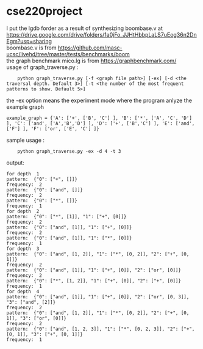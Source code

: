 # cse220project
I put the lgdb forder as a result of synthesizing boombase.v at https://drive.google.com/drive/folders/1a0jFo_JJHtHbbpLaLS7uEog36n2DnEgm?usp=sharing \
boombase.v is from https://github.com/masc-ucsc/livehd/tree/master/tests/benchmarks/boom \
the graph benchmark mico.lg is from https://graphbenchmark.com/ \
usage of graph_traverse.py :
```
    python graph_traverse.py [-f <graph file path>] [-ex] [-d <the traversal depth. Default 3>] [-t <the number of the most frequent patterns to show. Default 5>]
```
the -ex option means the experiment mode where the program anlyze the example graph
```
example_graph = {'A': ['+', ['B', 'C'] ], 'B': ['*', ['A', 'C', 'D'] ], 'C': ['and', ['A','B','D'] ], 'D': ['+', ['B','C'] ], 'E': ['and', ['F'] ], 'F': ['or', ['E', 'C'] ]}
```
sample usage :
```
    python graph_traverse.py -ex -d 4 -t 3
```
output:
```
for depth  1
pattern:  {"0": ["+", []]}
frequency:  2
pattern:  {"0": ["and", []]}
frequency:  2
pattern:  {"0": ["*", []]}
frequency:  1
for depth  2
pattern:  {"0": ["*", [1]], "1": ["+", [0]]}
frequency:  2
pattern:  {"0": ["and", [1]], "1": ["+", [0]]}
frequency:  2
pattern:  {"0": ["and", [1]], "1": ["*", [0]]}
frequency:  1
for depth  3
pattern:  {"0": ["and", [1, 2]], "1": ["*", [0, 2]], "2": ["+", [0, 1]]}
frequency:  2
pattern:  {"0": ["and", [1]], "1": ["+", [0]], "2": ["or", [0]]}
frequency:  2
pattern:  {"0": ["*", [1, 2]], "1": ["+", [0]], "2": ["+", [0]]}
frequency:  1
for depth  4
pattern:  {"0": ["and", [1]], "1": ["+", [0]], "2": ["or", [0, 3]], "3": ["and", [2]]}
frequency:  2
pattern:  {"0": ["and", [1, 2]], "1": ["*", [0, 2]], "2": ["+", [0, 1]], "3": ["or", [0]]}
frequency:  2
pattern:  {"0": ["and", [1, 2, 3]], "1": ["*", [0, 2, 3]], "2": ["+", [0, 1]], "3": ["+", [0, 1]]}
frequency:  1
```
